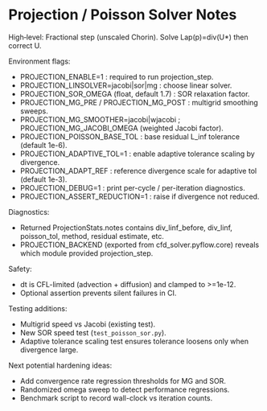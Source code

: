 # Projection / Poisson Solver Notes

High‑level: Fractional step (unscaled Chorin). Solve Lap(p)=div(U*) then correct U.

Environment flags:
- PROJECTION_ENABLE=1 : required to run projection_step.
- PROJECTION_LINSOLVER=jacobi|sor|mg : choose linear solver.
- PROJECTION_SOR_OMEGA (float, default 1.7) : SOR relaxation factor.
- PROJECTION_MG_PRE / PROJECTION_MG_POST : multigrid smoothing sweeps.
- PROJECTION_MG_SMOOTHER=jacobi|wjacobi ; PROJECTION_MG_JACOBI_OMEGA (weighted Jacobi factor).
- PROJECTION_POISSON_BASE_TOL : base residual L_inf tolerance (default 1e-6).
- PROJECTION_ADAPTIVE_TOL=1 : enable adaptive tolerance scaling by divergence.
- PROJECTION_ADAPT_REF : reference divergence scale for adaptive tol (default 1e-3).
- PROJECTION_DEBUG=1 : print per-cycle / per-iteration diagnostics.
- PROJECTION_ASSERT_REDUCTION=1 : raise if divergence not reduced.

Diagnostics:
- Returned ProjectionStats.notes contains div_linf_before, div_linf, poisson_tol, method, residual estimate, etc.
- PROJECTION_BACKEND (exported from cfd_solver.pyflow.core) reveals which module provided projection_step.

Safety:
- dt is CFL-limited (advection + diffusion) and clamped to >=1e-12.
- Optional assertion prevents silent failures in CI.

Testing additions:
- Multigrid speed vs Jacobi (existing test).
- New SOR speed test (`test_poisson_sor.py`).
- Adaptive tolerance scaling test ensures tolerance loosens only when divergence large.

Next potential hardening ideas:
- Add convergence rate regression thresholds for MG and SOR.
- Randomized omega sweep to detect performance regressions.
- Benchmark script to record wall-clock vs iteration counts.